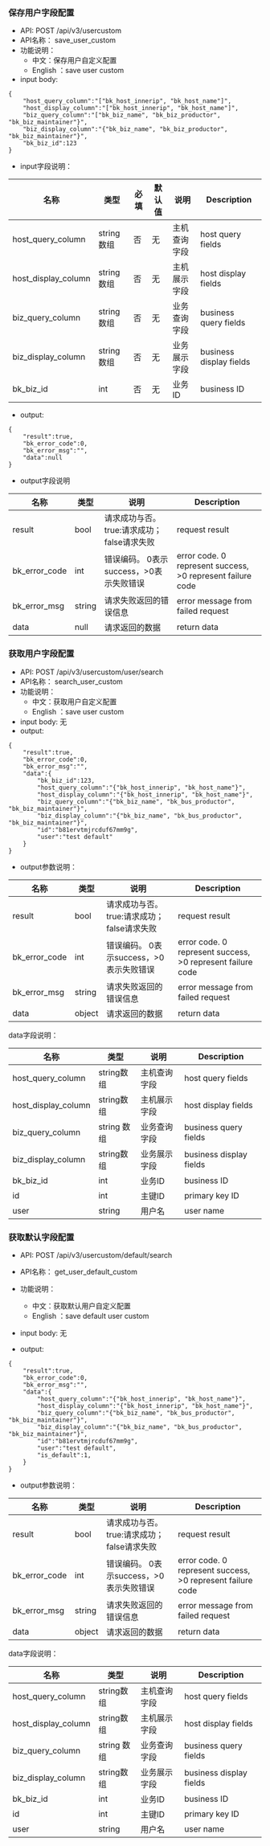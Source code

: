 
### 保存用户字段配置
* API:  POST /api/v3/usercustom
* API名称： save_user_custom
* 功能说明：
	* 中文：保存用户自定义配置
	* English ：save user custom
* input body:
```
{
    "host_query_column":"["bk_host_innerip", "bk_host_name"]",
    "host_display_column":"["bk_host_innerip", "bk_host_name"]",
    "biz_query_column":"["bk_biz_name", "bk_biz_productor", "bk_biz_maintainer"}",
    "biz_display_column":"{"bk_biz_name", "bk_biz_productor", "bk_biz_maintainer"}",
    "bk_biz_id":123
}
```


* input字段说明：

| 名称  | 类型 |必填| 默认值|说明 | Description|
|---|---|---|---|---|---|
| host_query_column| string数组|否|无|主机查询字段 | host query fields|
| host_display_column| string数组|否|无|主机展示字段 | host display fields|
| biz_query_column| string 数组|否|无|业务查询字段 | business query fields|
| biz_display_column| string数组|否|无|业务展示字段 |business  display fields|
| bk_biz_id| int|否|无|业务ID | business ID|


* output:

```
{
    "result":true,
    "bk_error_code":0,
    "bk_error_msg":"",
    "data":null
}
```
*  output字段说明

| 名称  | 类型  | 说明 |Description|
|---|---|---|---|
| result | bool | 请求成功与否。true:请求成功；false请求失败 |request result|
| bk_error_code | int | 错误编码。 0表示success，>0表示失败错误 |error code. 0 represent success, >0 represent failure code |
| bk_error_msg | string | 请求失败返回的错误信息 |error message from failed request|
| data | null| 请求返回的数据 |return data|


### 获取用户字段配置
* API: POST /api/v3/usercustom/user/search
* API名称： search_user_custom
* 功能说明：
	* 中文：获取用户自定义配置
	* English ：save user custom
* input body:
无
* output:

```
{
    "result":true,
    "bk_error_code":0,
    "bk_error_msg":"",
    "data":{
        "bk_biz_id":123,
        "host_query_column":"{"bk_host_innerip", "bk_host_name"}",
        "host_display_column":"{"bk_host_innerip", "bk_host_name"}",
        "biz_query_column":"{"bk_biz_name", "bk_bus_productor", "bk_biz_maintainer"}",
        "biz_display_column":"{"bk_biz_name", "bk_bus_productor", "bk_biz_maintainer"}",
        "id":"b81ervtmjrcduf67mm9g",
        "user":"test default"
    }
}

```

* output参数说明：

| 名称  | 类型  | 说明 |Description|
|---|---|---|---|
| result | bool | 请求成功与否。true:请求成功；false请求失败 |request result|
| bk_error_code | int | 错误编码。 0表示success，>0表示失败错误 |error code. 0 represent success, >0 represent failure code |
| bk_error_msg | string | 请求失败返回的错误信息 |error message from failed request|
| data | object| 请求返回的数据 |return data|

data字段说明：

| 名称  | 类型 |说明 | Description|
| ---  | --- |---  | ---|
| host_query_column| string数组|主机查询字段 | host query fields|
| host_display_column| string数组|主机展示字段 | host display fields|
| biz_query_column| string 数组|业务查询字段 | business query fields|
| biz_display_column| string数组|业务展示字段 |business display fields|
| bk_biz_id| int|业务ID | business ID|
| id| int|主键ID | primary key ID|
| user| string|用户名 | user name|

### 获取默认字段配置
* API:  POST /api/v3/usercustom/default/search
* API名称： get_user_default_custom
* 功能说明：
	* 中文：获取默认用户自定义配置
	* English ：save default user custom
* input body:
无

* output:

```
{
    "result":true,
    "bk_error_code":0,
    "bk_error_msg":"",
    "data":{
        "host_query_column":"{"bk_host_innerip", "bk_host_name"}",
        "host_display_column":"{"bk_host_innerip", "bk_host_name"}",
        "biz_query_column":"{"bk_biz_name", "bk_bus_productor", "bk_biz_maintainer"}",
        "biz_display_column":"{"bk_biz_name", "bk_bus_productor", "bk_biz_maintainer"}",
        "id":"b81ervtmjrcduf67mm9g",
        "user":"test default",
        "is_default":1,
    }
}
```


* output参数说明：

| 名称  | 类型  | 说明 |Description|
| --- | --- | --- | --- |
| result | bool | 请求成功与否。true:请求成功；false请求失败 |request result|
| bk_error_code | int | 错误编码。 0表示success，>0表示失败错误 |error code. 0 represent success, >0 represent failure code |
| bk_error_msg | string | 请求失败返回的错误信息 |error message from failed request|
| data | object| 请求返回的数据 |return data|

data字段说明：

| 名称  | 类型 |说明 | Description|
| ---  | --- |---  | ---|
| host_query_column| string数组|主机查询字段 | host query fields|
| host_display_column| string数组|主机展示字段 | host display fields|
| biz_query_column| string 数组|业务查询字段 | business query fields|
| biz_display_column| string数组|业务展示字段 |business display fields|
| bk_biz_id| int|业务ID | business ID|
| id| int|主键ID | primary key ID|
| user| string|用户名 | user name|


